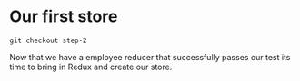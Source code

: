 # Our first store

```
git checkout step-2
```

Now that we have a employee reducer that successfully passes our test its time to bring in Redux and create our store.
